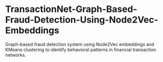 # TransactionNet-Graph-Based-Fraud-Detection-Using-Node2Vec-Embeddings
Graph-based fraud detection system using Node2Vec embeddings and KMeans clustering to identify behavioral patterns in financial transaction networks.
